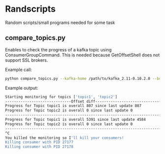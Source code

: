# Randscripts
Random scripts/small programs needed for some task

## compare_topics.py 

Enables to check the progress of a kafka topic using ConsumerGroupCommand. This is needed because GetOffsetShell does not support SSL brokers.

Example call:

```bash
python compare_topics.py --kafka-home /path/to/kafka_2.11-0.10.2.0 --bootstrap-server  some-kafka-broker.ch:9093 --command-config consumer.properties --group kafka-console-group --topics topic1 topic2
```

Example output:

```bash
Starting monitoring for topics ['topic1', 'topic2']
------------------------------Offset diff------------------------------
Progress for Topic topic1 is overall 807 since last update 807
Progress for Topic topic2 is overall 0 since last update 0
-----------------------------------------------------------------------
Progress for Topic topic1 is overall 5391 since last update 4584
Progress for Topic topic2 is overall 0 since last update 0
-----------------------------------------------------------------------
^C
You killed the monitoring so I'll kill your consumers!
Killing consumer with PID 27177
Killing consumer with PID 27178
```
